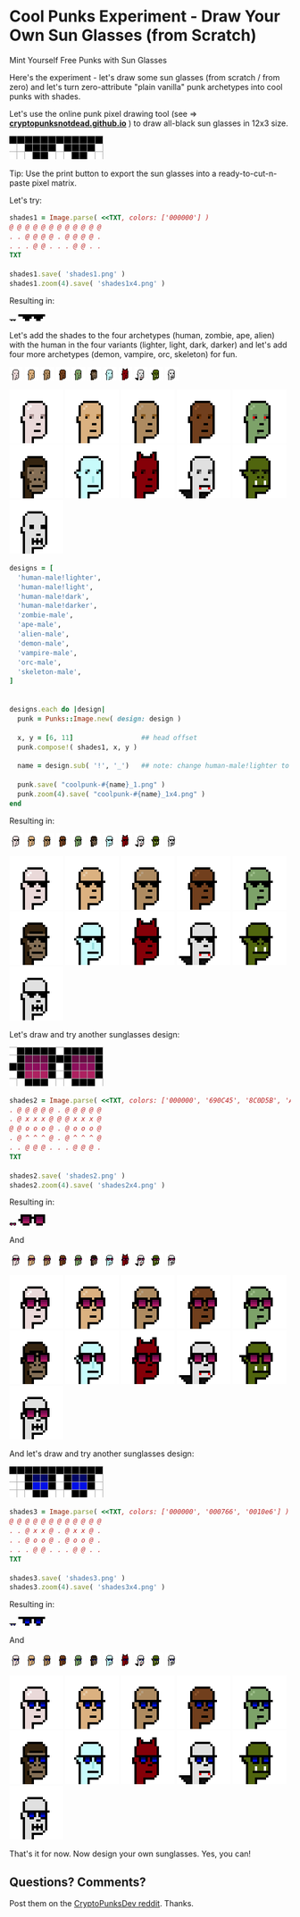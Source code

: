 # Cool Punks Experiment - Draw Your Own Sun Glasses (from Scratch)

Mint Yourself Free Punks with Sun Glasses


Here's the experiment - let's draw some sun glasses (from scratch / from zero)
and let's turn zero-attribute "plain vanilla" punk archetypes
into cool punks with shades.


Let's use the online punk pixel drawing tool (see => [**cryptopunksnotdead.github.io**](https://cryptopunksnotdead.github.io) )
to draw all-black sun glasses in 12x3 size.


![](i/pixel-shades1.png)

Tip: Use the print button to export the sun glasses into
a ready-to-cut-n-paste pixel matrix.


Let's try:

``` ruby
shades1 = Image.parse( <<TXT, colors: ['000000'] )
@ @ @ @ @ @ @ @ @ @ @ @
. . @ @ @ @ . @ @ @ @ .
. . . @ @ . . . @ @ . .
TXT

shades1.save( 'shades1.png' )
shades1.zoom(4).save( 'shades1x4.png' )
```

Resulting in:

![](i/shades1.png)
![](i/shades1x4.png)




Let's add the shades to the four archetypes
(human, zombie, ape, alien)  with the human in the four
variants (lighter, light, dark, darker)
and let's add four more archetypes
(demon, vampire, orc, skeleton) for fun.

![](i/design-human-male_lighter.png)
![](i/design-human-male_light.png)
![](i/design-human-male_dark.png)
![](i/design-human-male_darker.png)
![](i/design-zombie-male.png)
![](i/design-ape-male.png)
![](i/design-alien-male.png)
![](i/design-demon-male.png)
![](i/design-vampire-male.png)
![](i/design-orc-male.png)
![](i/design-skeleton-male.png)

![](i/design-human-male_lighterx4.png)
![](i/design-human-male_lightx4.png)
![](i/design-human-male_darkx4.png)
![](i/design-human-male_darkerx4.png)
![](i/design-zombie-malex4.png)
![](i/design-ape-malex4.png)
![](i/design-alien-malex4.png)
![](i/design-demon-malex4.png)
![](i/design-vampire-malex4.png)
![](i/design-orc-malex4.png)
![](i/design-skeleton-malex4.png)



``` ruby
designs = [
  'human-male!lighter',
  'human-male!light',
  'human-male!dark',
  'human-male!darker',
  'zombie-male',
  'ape-male',
  'alien-male',
  'demon-male',
  'vampire-male',
  'orc-male',
  'skeleton-male',
]


designs.each do |design|
  punk = Punks::Image.new( design: design )

  x, y = [6, 11]                 ## head offset
  punk.compose!( shades1, x, y )

  name = design.sub( '!', '_')   ## note: change human-male!lighter to human-male_lighter

  punk.save( "coolpunk-#{name}_1.png" )
  punk.zoom(4).save( "coolpunk-#{name}_1x4.png" )
end
```


Resulting in:

![](i/coolpunk-human-male_lighter_1.png)
![](i/coolpunk-human-male_light_1.png)
![](i/coolpunk-human-male_dark_1.png)
![](i/coolpunk-human-male_darker_1.png)
![](i/coolpunk-zombie-male_1.png)
![](i/coolpunk-ape-male_1.png)
![](i/coolpunk-alien-male_1.png)
![](i/coolpunk-demon-male_1.png)
![](i/coolpunk-vampire-male_1.png)
![](i/coolpunk-orc-male_1.png)
![](i/coolpunk-skeleton-male_1.png)

![](i/coolpunk-human-male_lighter_1x4.png)
![](i/coolpunk-human-male_light_1x4.png)
![](i/coolpunk-human-male_dark_1x4.png)
![](i/coolpunk-human-male_darker_1x4.png)
![](i/coolpunk-zombie-male_1x4.png)
![](i/coolpunk-ape-male_1x4.png)
![](i/coolpunk-alien-male_1x4.png)
![](i/coolpunk-demon-male_1x4.png)
![](i/coolpunk-vampire-male_1x4.png)
![](i/coolpunk-orc-male_1x4.png)
![](i/coolpunk-skeleton-male_1x4.png)



Let's draw and try another sunglasses design:

![](i/pixel-shades2.png)

``` ruby
shades2 = Image.parse( <<TXT, colors: ['000000', '690C45', '8C0D5B', 'AD2160'] )
. @ @ @ @ @ . @ @ @ @ @
. @ x x x @ @ @ x x x @
@ @ o o o @ . @ o o o @
. @ ^ ^ ^ @ . @ ^ ^ ^ @
. . @ @ @ . . . @ @ @ .
TXT

shades2.save( 'shades2.png' )
shades2.zoom(4).save( 'shades2x4.png' )
```

Resulting in:

![](i/shades2.png)
![](i/shades2x4.png)

And


![](i/coolpunk-human-male_lighter_2.png)
![](i/coolpunk-human-male_light_2.png)
![](i/coolpunk-human-male_dark_2.png)
![](i/coolpunk-human-male_darker_2.png)
![](i/coolpunk-zombie-male_2.png)
![](i/coolpunk-ape-male_2.png)
![](i/coolpunk-alien-male_2.png)
![](i/coolpunk-demon-male_2.png)
![](i/coolpunk-vampire-male_2.png)
![](i/coolpunk-orc-male_2.png)
![](i/coolpunk-skeleton-male_2.png)

![](i/coolpunk-human-male_lighter_2x4.png)
![](i/coolpunk-human-male_light_2x4.png)
![](i/coolpunk-human-male_dark_2x4.png)
![](i/coolpunk-human-male_darker_2x4.png)
![](i/coolpunk-zombie-male_2x4.png)
![](i/coolpunk-ape-male_2x4.png)
![](i/coolpunk-alien-male_2x4.png)
![](i/coolpunk-demon-male_2x4.png)
![](i/coolpunk-vampire-male_2x4.png)
![](i/coolpunk-orc-male_2x4.png)
![](i/coolpunk-skeleton-male_2x4.png)



And let's draw and try another sunglasses design:

![](i/pixel-shades3.png)

``` ruby
shades3 = Image.parse( <<TXT, colors: ['000000', '000766', '0010e6'] )
@ @ @ @ @ @ @ @ @ @ @ @
. . @ x x @ . @ x x @ .
. . @ o o @ . @ o o @ .
. . . @ @ . . . @ @ . .
TXT

shades3.save( 'shades3.png' )
shades3.zoom(4).save( 'shades3x4.png' )
```

Resulting in:

![](i/shades3.png)
![](i/shades3x4.png)

And


![](i/coolpunk-human-male_lighter_3.png)
![](i/coolpunk-human-male_light_3.png)
![](i/coolpunk-human-male_dark_3.png)
![](i/coolpunk-human-male_darker_3.png)
![](i/coolpunk-zombie-male_3.png)
![](i/coolpunk-ape-male_3.png)
![](i/coolpunk-alien-male_3.png)
![](i/coolpunk-demon-male_3.png)
![](i/coolpunk-vampire-male_3.png)
![](i/coolpunk-orc-male_3.png)
![](i/coolpunk-skeleton-male_3.png)

![](i/coolpunk-human-male_lighter_3x4.png)
![](i/coolpunk-human-male_light_3x4.png)
![](i/coolpunk-human-male_dark_3x4.png)
![](i/coolpunk-human-male_darker_3x4.png)
![](i/coolpunk-zombie-male_3x4.png)
![](i/coolpunk-ape-male_3x4.png)
![](i/coolpunk-alien-male_3x4.png)
![](i/coolpunk-demon-male_3x4.png)
![](i/coolpunk-vampire-male_3x4.png)
![](i/coolpunk-orc-male_3x4.png)
![](i/coolpunk-skeleton-male_3x4.png)



That's it for now.  Now design your own sunglasses. Yes, you can!




## Questions? Comments?

Post them on the [CryptoPunksDev reddit](https://old.reddit.com/r/CryptoPunksDev). Thanks.
